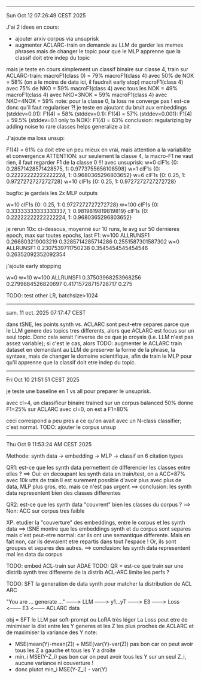 
-----------
Sun Oct 12 07:26:49 CEST 2025

J'ai 2 idees en cours:
- ajouter arxiv corpus via unsuprisk
- augmenter ACLARC-train en demande au LLM de garder les memes phrases mais de changer le topic
  pour que le MLP apprenne que la classif doit etre indep du topic

mais je teste en cours simplement un classif binaire sur classe 4, train sur ACLARC-train:
macroF1(class 0) = 79%
macroF1(class 4) avec 50% de NOK = 58% (on a le moins de data ici, il faudrait early stop)
macroF1(class 4) avec 75% de NKO = 59%
macroF1(class 4) avec tous les NOK = 49%
macroF1(class 4) avec NKO=3NOK = 59%
macroF1(class 4) avec NKO=4NOK = 59%
note: pour la classe 0, la loss ne converge pas ! est-ce donc qu'il faut regulariser ?!
je teste en ajoutant du bruit aux embeddings 
(stddev=0.01): F1(4) = 58%
(stddev=0.1): F1(4) = 57%
(stddev=0.001): F1(4) = 59.5%
(stddev=0.1 only to NOK): F1(4) = 63%
conclusion: regularizing by adding noise to rare classes helps generalize a bit

J'ajoute ma loss unsup:

F1(4) = 61% ca doit etre un peu mieux en vrai, mais attention a la variabilite et convergence
ATTENTION: sur seulement la classe 4, la macro-F1 ne vaut rien, il faut regarder F1 de la classe 0 !!!
avec unsuprisk:
w=0
clF1s {0: 0.28571428571428575, 1: 0.9773755656108598}
w=1
clF1s {0: 0.22222222222222224, 1: 0.9680365296803652}
w=6
clF1s {0: 0.25, 1: 0.9727272727272728}
w=10
clF1s {0: 0.25, 1: 0.9727272727272728}

bugfix: je gardais les 2x MLP outputs

w=10
clF1s {0: 0.25, 1: 0.9727272727272728}
w=100
clF1s {0: 0.33333333333333337, 1: 0.9819819819819819}
clF1s {0: 0.22222222222222224, 1: 0.9680365296803652}

je rerun 10x: ci-dessous, moyenné sur 10 runs, le avg sur 50 dernieres epoch, max sur toutes epochs, last F1:
w=100
ALLRUNSF1 0.266803219003219 0.3285714285714286 0.2551587301587302
w=0
ALLRUNSF1 0.2307539711750238 0.3545454545454546 0.26352092352092354

j'ajoute early stopping

w=0
w=10
w=100
ALLRUNSF1 0.37503968253968256 0.2799884526820697 0.41715728715728717 0.275


TODO: test other LR, batchsize>1024



-----------
sam. 11 oct. 2025 07:17:47 CEST

dans tSNE, les points synth vs. ACLARC sont peut-etre separes parce que le LLM
genere des topics tres differents, alors que ACLARC est focus sur un seul topic.
Donc cela serait l'inverse de ce que je croyais (i.e. LLM n'est pas assez variable);
si c'est le cas, alors TODO: augmenter le ACLARC train dataset en demandant au LLM de
preserver la forme de la phrase, la syntaxe, mais de changer le domaine scientifique,
afin de train le MLP pour qu'il apprenne que la classif doit etre indep du topic.

-----------
Fri Oct 10 21:51:51 CEST 2025

je teste une baseline en 1 vs all pour preparer le unsuprisk.

avec cl=4, un classifieur binaire trained sur un corpus balanced 50% donne F1=25% sur ACLARC
avec cl=0, on est a F1=80%

ceci correspond a peu pres a ce qu'on avait avec un N-class classifier; c'est normal.
TODO: ajouter le corpus unsup

-----------
Thu Oct  9 11:53:24 AM CEST 2025

Methode: synth data -> embedding -> MLP -> classif en 6 citation types

QR1: est-ce que les synth data permettent de differencier les classes entre elles ?
    ==> Oui: en decoupant les synth data en train/test, on a ACC=87% avec 10k utts de train
        Il est surement possible d'avoir plus avec plus de data, MLP plus gros, etc. mais ce n'est pas urgent
    ==> conclusion: les synth data representent bien des classes differentes

QR2: est-ce que les synth data "couvrent" bien les classes du corpus ?
    ==> Non: ACC sur corpus tres faible

XP: etudier la "couverture" des embeddings, entre le corpus et les synth data
==> tSNE montre que les embeddings synth et du corpus sont separes
mais c'est peut-etre normal: car ils ont une semantique differente. Mais en fait non, car
ils devraient etre repartis dans tout l'espace ! Or, ils sont groupes et separes des autres.
==> conclusion: les synth data representent mal les data du corpus

TODO: embed ACL-train sur ADAE
TODO: QR = est-ce que train sur une distrib synth tres differente de la distrib ACL-ARC limite les perfs ?

TODO:
SFT la generation de data synth pour matcher la distribution de ACL ARC

"You are ... generate ..." ───> LLM ───> y1...yT ───> E3 ───> Loss <─── E3 <─── ACLARC data

obj = SFT le LLM par soft-prompt ou LoRA très léger
La Loss peut etre de minimiser la dist entre les Y generes et les Z les plus proches de ACLARC et de maximiser la variance des Y
note:
- MSE(mean(Y)-mean(Z)) + MSE(var(Y)-var(Z)) pas bon car on peut avoir tous les Z a gauche et tous les Y a droite
- min_i MSE(Y-Z_i) pas bon car on peut avoir tous les Y sur un seul Z_i, aucune variance ni couverture !
- donc plutot min_i MSE(Y-Z_i) - var(Y)



